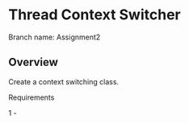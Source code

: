 Thread Context Switcher
=======================


Branch name: Assignment2

Overview
--------
Create a context switching class. 

Requirements

1 - 
